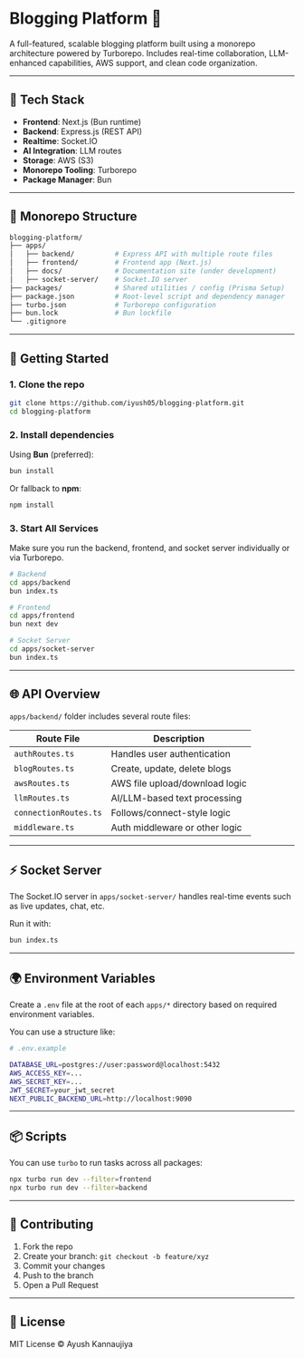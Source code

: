 # Blogging Platform 📝

A full-featured, scalable blogging platform built using a monorepo architecture powered by Turborepo. Includes real-time collaboration, LLM-enhanced capabilities, AWS support, and clean code organization.

---

## 🔧 Tech Stack

- **Frontend**: Next.js (Bun runtime)
- **Backend**: Express.js (REST API)
- **Realtime**: Socket.IO
- **AI Integration**: LLM routes
- **Storage**: AWS (S3)
- **Monorepo Tooling**: Turborepo
- **Package Manager**: Bun 

---

## 📁 Monorepo Structure

```bash
blogging-platform/
├── apps/
│   ├── backend/          # Express API with multiple route files
│   ├── frontend/         # Frontend app (Next.js)
│   ├── docs/             # Documentation site (under development)
│   ├── socket-server/    # Socket.IO server
├── packages/             # Shared utilities / config (Prisma Setup)
├── package.json          # Root-level script and dependency manager
├── turbo.json            # Turborepo configuration
├── bun.lock              # Bun lockfile
└── .gitignore
```

---

## 🚀 Getting Started

### 1. Clone the repo

```bash
git clone https://github.com/iyush05/blogging-platform.git
cd blogging-platform
```

### 2. Install dependencies

Using **Bun** (preferred):

```bash
bun install
```

Or fallback to **npm**:

```bash
npm install
```

### 3. Start All Services

Make sure you run the backend, frontend, and socket server individually or via Turborepo.

```bash
# Backend
cd apps/backend
bun index.ts 

# Frontend
cd apps/frontend
bun next dev

# Socket Server
cd apps/socket-server
bun index.ts
```

---

## 🌐 API Overview

`apps/backend/` folder includes several route files:

| Route File              | Description                     |
|-------------------------|---------------------------------|
| `authRoutes.ts`         | Handles user authentication     |
| `blogRoutes.ts`         | Create, update, delete blogs    |
| `awsRoutes.ts`          | AWS file upload/download logic  |
| `llmRoutes.ts`          | AI/LLM-based text processing    |
| `connectionRoutes.ts`   | Follows/connect-style logic     |
| `middleware.ts`         | Auth middleware or other logic  |

---

## ⚡ Socket Server

The Socket.IO server in `apps/socket-server/` handles real-time events such as live updates, chat, etc.

Run it with:

```bash
bun index.ts
```

---

## 🌍 Environment Variables

Create a `.env` file at the root of each `apps/*` directory based on required environment variables.

You can use a structure like:

```bash
# .env.example

DATABASE_URL=postgres://user:password@localhost:5432
AWS_ACCESS_KEY=...
AWS_SECRET_KEY=...
JWT_SECRET=your_jwt_secret
NEXT_PUBLIC_BACKEND_URL=http://localhost:9090
```

---

## 📦 Scripts

You can use `turbo` to run tasks across all packages:

```bash
npx turbo run dev --filter=frontend
npx turbo run dev --filter=backend
```

---

## 🤝 Contributing

1. Fork the repo
2. Create your branch: `git checkout -b feature/xyz`
3. Commit your changes
4. Push to the branch
5. Open a Pull Request

---

## 📄 License

MIT License © Ayush Kannaujiya